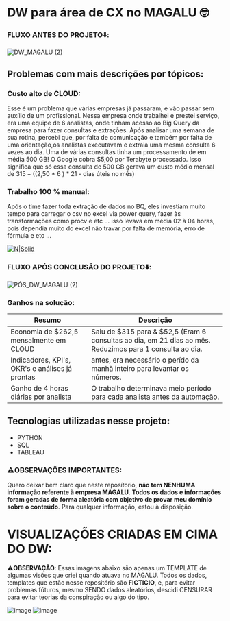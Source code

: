 # DW para área de CX no MAGALU 🤓


### FLUXO ANTES DO PROJETO⬇️:
![DW_MAGALU (2)](https://user-images.githubusercontent.com/78058494/230535437-0b24d4fc-2a89-42f3-a0ba-3a6c1e6737f0.png)
## Problemas com mais descrições por tópicos:

### Custo alto de CLOUD:
Esse é um problema que várias empresas já passaram, e vão passar sem auxílio de um profissional. Nessa empresa onde trabalhei e prestei serviço, era uma equipe de 6 analistas, onde tinham acesso ao Big Query da empresa para fazer consultas e extrações. Após analisar uma semana de sua rotina, percebi que, por falta de comunicação e também por falta de uma orientação,os analistas executavam e extraia uma mesma consulta 6 vezes ao dia. Uma de várias consultas tinha um processamento de em média 500 GB! O Google cobra $5,00 por Terabyte processado. Isso significa que só essa consulta de 500 GB gerava um custo médio mensal de $315 - (($2,50 * 6 ) * 21 - dias úteis no mês) 
### Trabalho 100 % manual:
Após o time fazer toda extração de dados no BQ, eles investiam muito tempo para carregar o csv no excel via power query, fazer às transformações como procv e etc ... isso levava em média 02 à 04 horas, pois dependia muito do excel não travar por falta de memória, erro de fórmula e etc ... 

[![N|Solid](https://filestore.community.support.microsoft.com/api/images/9ccf9577-9d29-4fdb-9d49-c5ae0c5cd8da)](https://nodesource.com/products/nsolid)

### FLUXO APÓS CONCLUSÃO DO PROJETO⬇️:
![PÓS_DW_MAGALU (2)](https://user-images.githubusercontent.com/78058494/230750967-4759fb1d-f449-4445-b336-970af24b409c.png)

### Ganhos na solução: 

| Resumo | Descrição |
| ------ | ------ |
| Economia de $262,5 mensalmente em CLOUD | Saiu de $315 para & $52,5 (Eram 6 consultas ao dia, em 21 dias ao mês. Reduzimos para 1 consulta ao dia.|
| Indicadores, KPI's, OKR's e análises já prontas| antes, era necessário o perído da manhã inteiro para levantar os números. |
| Ganho de 4 horas diárias por analista | O trabalho determinava meio período para cada analista antes da automação.|




## Tecnologias utilizadas nesse projeto:
* PYTHON
* SQL
* TABLEAU

### ⚠️OBSERVAÇÕES IMPORTANTES️:
Quero deixar bem claro que neste reposítorio, **não tem NENHUMA informação referente à empresa MAGALU**. **Todos os dados e informações foram geradas de forma aleatória  com objetivo de provar meu domínio sobre o conteúdo**. Para qualquer informação, estou à disposição.

# VISUALIZAÇÕES CRIADAS EM CIMA DO DW:
⚠️**OBSERVAÇÃO**: Essas imagens abaixo são apenas um TEMPLATE de algumas visões que criei quando atuava no MAGALU. Todos os dados, templates que estão nesse repositório são **FICTICIO**, e, para evitar problemas fúturos, mesmo SENDO dados aleatórios, descidi CENSURAR para evitar teorias da conspiração ou algo do tipo.  


![image](https://user-images.githubusercontent.com/78058494/230523054-7d14b938-ef14-45e0-8907-20ce4f33bcca.png)
![image](https://user-images.githubusercontent.com/78058494/230523877-8d6515a7-b1a7-492c-9e24-5ba202fffdf4.png)


